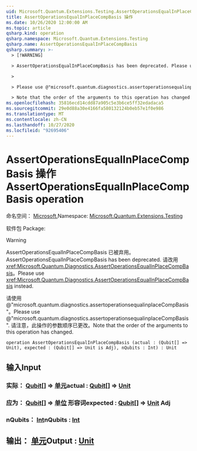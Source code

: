 ```yaml
---
uid: Microsoft.Quantum.Extensions.Testing.AssertOperationsEqualInPlaceCompBasis
title: AssertOperationsEqualInPlaceCompBasis 操作
ms.date: 10/26/2020 12:00:00 AM
ms.topic: article
qsharp.kind: operation
qsharp.namespace: Microsoft.Quantum.Extensions.Testing
qsharp.name: AssertOperationsEqualInPlaceCompBasis
qsharp.summary: >-
  > [!WARNING]

  > AssertOperationsEqualInPlaceCompBasis has been deprecated. Please use <xref:Microsoft.Quantum.Diagnostics.AssertOperationsEqualInPlaceCompBasis> instead.

  >

  > Please use @"microsoft.quantum.diagnostics.assertoperationsequalinplaceCompBasis".

  > Note that the order of the arguments to this operation has changed.
ms.openlocfilehash: 35816ecd14cdd87a905c5e3b6ce5ff32edadaca5
ms.sourcegitcommit: 29e0d88a30e4166fa580132124b0eb57e1f0e986
ms.translationtype: MT
ms.contentlocale: zh-CN
ms.lasthandoff: 10/27/2020
ms.locfileid: "92695406"
---
```

# <a name="assertoperationsequalinplacecompbasis-operation"></a><span data-ttu-id="b30a8-102">AssertOperationsEqualInPlaceCompBasis 操作</span><span class="sxs-lookup"><span data-stu-id="b30a8-102">AssertOperationsEqualInPlaceCompBasis operation</span></span>

<span data-ttu-id="b30a8-103">命名空间： [Microsoft.](xref:Microsoft.Quantum.Extensions.Testing)</span><span class="sxs-lookup"><span data-stu-id="b30a8-103">Namespace: [Microsoft.Quantum.Extensions.Testing](xref:Microsoft.Quantum.Extensions.Testing)</span></span>

<span data-ttu-id="b30a8-104">软件包 [](https://nuget.org/packages/)</span><span class="sxs-lookup"><span data-stu-id="b30a8-104">Package: [](https://nuget.org/packages/)</span></span>


> [!WARNING]
> <span data-ttu-id="b30a8-105">AssertOperationsEqualInPlaceCompBasis 已被弃用。</span><span class="sxs-lookup"><span data-stu-id="b30a8-105">AssertOperationsEqualInPlaceCompBasis has been deprecated.</span></span> <span data-ttu-id="b30a8-106">请改用 <xref:Microsoft.Quantum.Diagnostics.AssertOperationsEqualInPlaceCompBasis>。</span><span class="sxs-lookup"><span data-stu-id="b30a8-106">Please use <xref:Microsoft.Quantum.Diagnostics.AssertOperationsEqualInPlaceCompBasis> instead.</span></span>
>
> <span data-ttu-id="b30a8-107">请使用 @"microsoft.quantum.diagnostics.assertoperationsequalinplaceCompBasis"。</span><span class="sxs-lookup"><span data-stu-id="b30a8-107">Please use @"microsoft.quantum.diagnostics.assertoperationsequalinplaceCompBasis".</span></span>
> <span data-ttu-id="b30a8-108">请注意，此操作的参数顺序已更改。</span><span class="sxs-lookup"><span data-stu-id="b30a8-108">Note that the order of the arguments to this operation has changed.</span></span>



```qsharp
operation AssertOperationsEqualInPlaceCompBasis (actual : (Qubit[] => Unit), expected : (Qubit[] => Unit is Adj), nQubits : Int) : Unit
```


## <a name="input"></a><span data-ttu-id="b30a8-109">输入</span><span class="sxs-lookup"><span data-stu-id="b30a8-109">Input</span></span>

### <a name="actual--qubit--unit"></a><span data-ttu-id="b30a8-110">实际： [Qubit](xref:microsoft.quantum.lang-ref.qubit)[] => [单元](xref:microsoft.quantum.lang-ref.unit)</span><span class="sxs-lookup"><span data-stu-id="b30a8-110">actual : [Qubit](xref:microsoft.quantum.lang-ref.qubit)[] => [Unit](xref:microsoft.quantum.lang-ref.unit)</span></span> 




### <a name="expected--qubit--unit-adj"></a><span data-ttu-id="b30a8-111">应为： [Qubit](xref:microsoft.quantum.lang-ref.qubit)[] => [单位](xref:microsoft.quantum.lang-ref.unit) 形容词</span><span class="sxs-lookup"><span data-stu-id="b30a8-111">expected : [Qubit](xref:microsoft.quantum.lang-ref.qubit)[] => [Unit](xref:microsoft.quantum.lang-ref.unit) Adj</span></span>




### <a name="nqubits--int"></a><span data-ttu-id="b30a8-112">nQubits： [Int](xref:microsoft.quantum.lang-ref.int)</span><span class="sxs-lookup"><span data-stu-id="b30a8-112">nQubits : [Int](xref:microsoft.quantum.lang-ref.int)</span></span>





## <a name="output--unit"></a><span data-ttu-id="b30a8-113">输出： [单元](xref:microsoft.quantum.lang-ref.unit)</span><span class="sxs-lookup"><span data-stu-id="b30a8-113">Output : [Unit](xref:microsoft.quantum.lang-ref.unit)</span></span>

